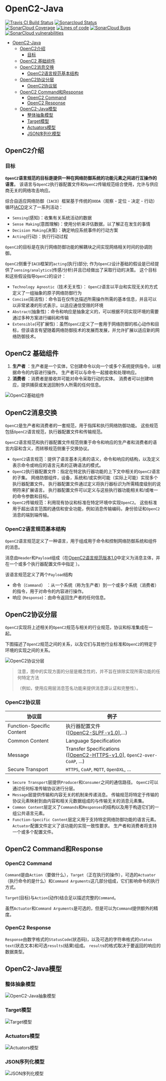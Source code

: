 # OpenC2-Java

[![Travis CI Build Status](https://travis-ci.org/tonydeng/openc2-java.svg?branch=master)](https://travis-ci.org/tonydeng/openc2-java)
[![Sonarcloud Status](https://sonarcloud.io/api/project_badges/measure?project=com.github.tonydeng:openc2-java&metric=alert_status)](https://sonarcloud.io/dashboard?id=com.github.tonydeng:openc2-java)<br/>
[![SonarCloud Coverage](https://sonarcloud.io/api/project_badges/measure?project=com.github.tonydeng:openc2-java&metric=coverage)](https://sonarcloud.io/dashboard?id=com.github.tonydeng:openc2-java)
[![Lines of code](https://sonarcloud.io/api/project_badges/measure?project=com.github.tonydeng:openc2-java&metric=ncloc)](https://sonarcloud.io/dashboard?id=com.github.tonydeng:openc2-java)
[![SonarCloud Bugs](https://sonarcloud.io/api/project_badges/measure?project=com.github.tonydeng:openc2-java&metric=bugs)](https://sonarcloud.io/project/issues?id=com.github.tonydeng:openc2-java&resolved=false&types=BUG)
[![SonarCloud vulnerabilities](https://sonarcloud.io/api/project_badges/measure?project=com.github.tonydeng:openc2-java&metric=vulnerabilities)](https://sonarcloud.io/component_measures/metric/security_rating/list?id=com.github.tonydeng:openc2-java)

- [OpenC2-Java](#openc2-java)
  - [OpenC2介绍](#openc2%e4%bb%8b%e7%bb%8d)
    - [目标](#%e7%9b%ae%e6%a0%87)
  - [OpenC2 基础组件](#openc2-%e5%9f%ba%e7%a1%80%e7%bb%84%e4%bb%b6)
  - [OpenC2消息交换](#openc2%e6%b6%88%e6%81%af%e4%ba%a4%e6%8d%a2)
    - [OpenC2语言规范基本结构](#openc2%e8%af%ad%e8%a8%80%e8%a7%84%e8%8c%83%e5%9f%ba%e6%9c%ac%e7%bb%93%e6%9e%84)
  - [OpenC2协议分层](#openc2%e5%8d%8f%e8%ae%ae%e5%88%86%e5%b1%82)
    - [OpenC2协议层](#openc2%e5%8d%8f%e8%ae%ae%e5%b1%82)
  - [OpenC2 Command和Response](#openc2-command%e5%92%8cresponse)
    - [OpenC2 Command](#openc2-command)
    - [OpenC2 Response](#openc2-response)
  - [OpenC2-Java模型](#openc2-java%e6%a8%a1%e5%9e%8b)
    - [整体抽象模型](#%e6%95%b4%e4%bd%93%e6%8a%bd%e8%b1%a1%e6%a8%a1%e5%9e%8b)
    - [Target模型](#target%e6%a8%a1%e5%9e%8b)
    - [Actuators模型](#actuators%e6%a8%a1%e5%9e%8b)
    - [JSON序列化模型](#json%e5%ba%8f%e5%88%97%e5%8c%96%e6%a8%a1%e5%9e%8b)

## OpenC2介绍

### 目标

**`OpenC2`语言规范的目标是提供一种在网络防御系统的功能元素之间进行互操作的语言**。 该语言与`OpenC2`执行器配置文件和`OpenC2`传输规范结合使用，允许与供应商无关的网络攻击响应。

综合自适应网络防御（`IACD`）框架基于传统的`OODA`（观察 - 定位 - 决定 - 行动）循环[IACD](https://translate.googleusercontent.com/translate_c?depth=1&rurl=translate.google.com&sl=auto&source=gtx_c&sp=nmt4&tl=zh-CN&u=https://docs.oasis-open.org/openc2/oc2ls/v1.0/cs01/oc2ls-v1.0-cs01.html&xid=17259,15700002,15700023,15700186,15700191,15700256,15700259,15700262,15700265&usg=ALkJrhixiT6pLmGOLu_kVUC6CFZLiEwSFg#iacd)定义了一系列活动：

- `Sensing`(感知)：收集有关系统活动的数据
- `Sense Making`(意图理解)：使用分析来评估数据，以了解正在发生的事情
- `Decision Making`(决策)：确定响应系统事件的行动方案
- `Acting`(行动)：执行行动过程

`OpenC2`的目标是在执行网络防御功能的解耦块之间实现网络相关时间的协调防御。

`OpenC2`侧重于`IACD`框架的`acting`(执行)部分; 作为`OpenC2`设计基础的假设是已经提供了`sensing/analytics`(传感/分析)并且已经做出了采取行动的决策。 这个目标和这些假设指导`OpenC2`的设计：

- `Technology Agnostic`（技术无关性）： `OpenC2`语言以平台和实现无关的方式定义了一组抽象的原子网络防御行为
- `Concise`(简洁性)：命令旨在仅传达描述所需操作所需的基本信息，并且可以以非常紧凑的形式表示，以适应通信受限的环境
- `Abstract`(抽象性)：命令和响应是抽象定义的，可以根据不同实现环境的需要通过多种方案进行编码和传输
- `Extensible`(可扩展性)：虽然`OpenC2`定义了一套用于网络防御的核心动作和目标，但该语言有望随着网络防御技术的发展而发展，并允许扩展以适应新的网络防御技术。

## OpenC2 基础组件

1. **生产者** ：生产者是一个实体，它创建命令以向一个或多个系统提供指令，以根据命令的内容进行操作。 生产者可以与命令一起接收和处理响应。
2. **消费者** ：消费者是接收并可能对命令采取行动的实体。 消费者可以创建响应，提供捕获或发送回制作人所需的任何信息。

![OpenC2基础组件](images/OpenC2基础组件.png)

## OpenC2消息交换

`OpenC2`是生产者和消费者的一套规范，用于指挥和执行网络防御功能。 这些规范包括`OpenC2`语言规范，执行器配置文件和传输规范。

`OpenC2`语言规范和执行器配置文件规范侧重于命令和响应的生产者和消费者的语言内容和含义，而转移规范侧重于交换协议。

- `OpenC2`语言规范：提供了语言基本元素的语义，命令和响应的结构，以及定义表示命令或响应的语言元素的正确语法的模式。
- `OpenC2`执行器配置文件：指定在特定执行器功能的上下文中相关的`OpenC2`语言的子集。 网络防御组件，设备，系统和/或实例可能（实际上可能）实现多个执行器配置文件。 执行器配置文件通过定义将执行器标识为所需精度级别的说明符来扩展语言。 执行器配置文件可以定义与这些执行器功能相关和/或唯一的命令参数和目标。
- `OpenC2`传输规范：利用现有协议和标准在特定环境中实现`OpenC2`。 这些标准用于超出语言范围的通信和安全功能，例如消息传输编码，身份验证和`OpenC2`消息的端到端传输。

### OpenC2语言规范基本结构

`OpenC2`语言规范定义了一种语言，用于组成用于命令和控制网络防御系统和组件的消息。

消息由`Header`和`Payload`组成（在[OpenC2语言规范版本1.0](https://docs.oasis-open.org/openc2/oc2ls/v1.0/cs01/oc2ls-v1.0-cs01.html)中定义为消息主体，并在一个或多个执行器配置文件中指定 ）。

该语言规范定义了两个`Payload`结构

- 命令（`Command`） ：从一个系统（称为生产者）到一个或多个系统（消费者）的指令，用于对命令的内容进行操作。
- 响应 (`Response`)：由命令返回生产者的任何信息。

## OpenC2协议分层

`OpenC2`实现将上述相关的`OpenC2`规范与相关的行业规范，协议和标准集成在一起。

下图描述了`OpenC2`规范之间的关系，以及它们与其他行业标准和`OpenC2`的特定于环境的实现之间的关系。 

![OpenC2协议分层](images/OpenC2协议分层.png)

> 注意，图中的实现方面的分层是概念性的，并不旨在排除实现所需功能的任何特定方法
>
>（例如，使用应用层消息签名功能来提供消息源认证和完整性）。

### OpenC2协议层

| 协议层 | 例子 |
|--|--|
| Function-Specific Content | 执行器配置文件 <br/> ([[OpenC2-SLPF-v1.0](https://docs.oasis-open.org/openc2/oc2ls/v1.0/cs01/oc2ls-v1.0-cs01.html#openc2-slpf-v10)],...)|
| Common Content | Language Specification |
| Message | Transfer Specifications <br/> ([[OpenC2-HTTPS-v1.0](https://docs.oasis-open.org/openc2/oc2ls/v1.0/cs01/oc2ls-v1.0-cs01.html#openc2-https-v10)], `OpenC2-over-CoAP`, ...) |
| Secure Transport | `HTTPS`, `CoAP`, `MQTT`, `OpenDXL`, ... |

- `Secure Transport`层提供`Producer`和`Consumer`之间的通信路径。 `OpenC2`可以通过任何标准传输协议进行分层。
- `Message`层提供传输和内容无关的机制来传递消息。 传输规范将特定于传输的协议元素映射到由内容和相关元数据组成的与传输无关的消息元素集。
- `Common Content`层定义了`Commands`和`Responses`的结构以及用于构造它们的一组公共语言元素。
- `Function-Specific Content`层定义用于支持特定网络防御功能的语言元素。 `Actuator`配置文件定义了该功能的实现一致性要求。 生产者和消费者将支持一个或多个配置文件。

## OpenC2 Command和Response

### OpenC2 Command

`Command`是由`Action`（要做什么），`Target`（正在执行的操作），可选的`Actuator`（执行命令的是什么）和`Command Arguments`这几部分组成，它们影响命令的执行方式。 

`Target`(目标)与`Action`(动作)结合足以描述完整的`Command`。 

虽然`Actuator`和`Command Arguments`是可选的，但是可以为`Command`提供额外的精度。

### OpenC2 Response

`Response`由数字格式的`StatusCode`(状态码)，以及可选的字符串格式的`status text`(状态文本)和可选`results`(结果)组成。 `result`s的格式取决于要返回的响应的数据类型。


## OpenC2-Java模型

### 整体抽象模型

![OpenC2-Java抽象模型](images/抽象模型.png)

### Target模型

![Target模型](images/targets.png)

### Actuators模型

![Actuators模型](images/actuators.png)

### JSON序列化模型

![JSON序列化模型](images/json.png)
